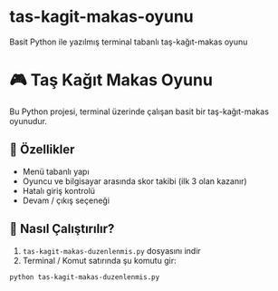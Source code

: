 # tas-kagit-makas-oyunu
Basit Python ile yazılmış terminal tabanlı taş-kağıt-makas oyunu

# 🎮 Taş Kağıt Makas Oyunu

Bu Python projesi, terminal üzerinde çalışan basit bir taş-kağıt-makas oyunudur.

## 🔧 Özellikler
- Menü tabanlı yapı
- Oyuncu ve bilgisayar arasında skor takibi (ilk 3 olan kazanır)
- Hatalı giriş kontrolü
- Devam / çıkış seçeneği

## 🚀 Nasıl Çalıştırılır?

1. `tas-kagit-makas-duzenlenmis.py` dosyasını indir
2. Terminal / Komut satırında şu komutu gir:

```bash
python tas-kagit-makas-duzenlenmis.py
